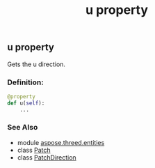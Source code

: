 ﻿---
title: u property
second_title: Aspose.3D for Python via .NET API References
description: 
type: docs
weight: 240
url: /python-net/aspose.threed.entities/patch/u/
is_root: false
---

## u property


Gets the u direction.
### Definition:
```python
@property
def u(self):
    ...
```

### See Also
* module [aspose.threed.entities](../../)
* class [Patch](/3d/python-net/aspose.threed.entities/patch)
* class [PatchDirection](/3d/python-net/aspose.threed.entities/patchdirection)
